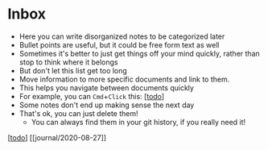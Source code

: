 # Inbox


- Here you can write disorganized notes to be categorized later
- Bullet points are useful, but it could be free form text as well
- Sometimes it's better to just get things off your mind quickly, rather than stop to think where it belongs
- But don't let this list get too long
- Move information to more specific documents and link to them.
 - This helps you navigate between documents quickly
  - For example, you can `Cmd`+`Click` this: [[todo]]
- Some notes don't end up making sense the next day
- That's ok, you can just delete them!
  - You can always find them in your git history, if you really need it!

[[todo]]
[[journal/2020-08-27]]

[//begin]: # "Autogenerated link references for markdown compatibility"
[todo]: todo "Todo"
[//end]: # "Autogenerated link references"
